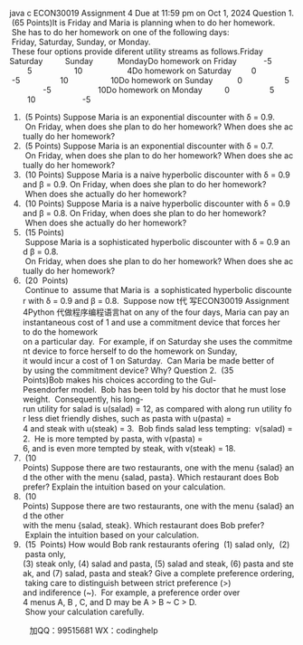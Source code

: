java c
ECON30019 Assignment 4
Due at 11:59 pm on Oct 1, 2024
Question 1.  (65 Points)It is Friday and Maria is planning when to do her homework.  She has to do her homework on one of the following days:  Friday, Saturday, Sunday, or Monday.  These four options provide diferent utility streams as follows.Friday        Saturday          Sunday           MondayDo homework on Friday            -5                  5                   10                    4Do homework on Saturday         0                 -5                  10                   10Do homework on Sunday           0                   5                 -5                     10Do homework on Monday          0                  5                  10                     -5
1.  (5 Points) Suppose Maria is an exponential discounter with δ = 0.9.  On Friday, when does she plan to do her homework? When does she actually do her homework?
2.  (5 Points) Suppose Maria is an exponential discounter with δ = 0.7.  On Friday, when does she plan to do her homework? When does she actually do her homework?
3.  (10 Points) Suppose Maria is a naive hyperbolic discounter with δ = 0.9 and β = 0.9. On Friday, when does she plan to do her homework?  When does she actually do her homework?
4.  (10 Points) Suppose Maria is a naive hyperbolic discounter with δ = 0.9 and β = 0.8. On Friday, when does she plan to do her homework?  When does she actually do her homework?
5.  (15 Points)  Suppose Maria is a sophisticated hyperbolic discounter with δ = 0.9 and β = 0.8.  On Friday, when does she plan to do her homework? When does she actually do her homework?
6.  (20  Points)  Continue to  assume that Maria is  a sophisticated hyperbolic discounter with δ = 0.9 and β = 0.8.  Suppose now t代 写ECON30019 Assignment 4Python
代做程序编程语言hat on any of the four days, Maria can pay an instantaneous cost of 1 and use a commitment device that forces her to do the homework on a particular day.  For example, if on Saturday she uses the commitment device to force herself to do the homework on Sunday, it would incur a cost of 1 on Saturday.  Can Maria be made better of by using the commitment device? Why?
Question 2.  (35 Points)Bob makes his choices according to the Gul-Pesendorfer model.  Bob has been told by his doctor that he must lose weight.  Consequently, his long-run utility for salad is u(salad) = 12, as compared with along run utility for less diet friendly dishes, such as pasta with u(pasta) = 4 and steak with u(steak) = 3.  Bob ﬁnds salad less tempting:  v(salad) = 2.  He is more tempted by pasta, with v(pasta) = 6, and is even more tempted by steak, with v(steak) = 18.
1.  (10 Points) Suppose there are two restaurants, one with the menu {salad} and the other with the menu {salad, pasta}. Which restaurant does Bob prefer? Explain the intuition based on your calculation.
2.  (10 Points) Suppose there are two restaurants, one with the menu {salad} and the other with the menu {salad, steak}. Which restaurant does Bob prefer?  Explain the intuition based on your calculation.
3.  (15  Points) How would Bob rank restaurants ofering  (1) salad only,  (2)  pasta only, (3) steak only, (4) salad and pasta, (5) salad and steak, (6) pasta and steak, and (7) salad, pasta and steak? Give a complete preference ordering, taking care to distinguish between strict preference (>) and indiference (~).  For example, a preference order over 4 menus A, B , C, and D may be A > B ~ C > D.  Show your calculation carefully.




         
加QQ：99515681  WX：codinghelp
